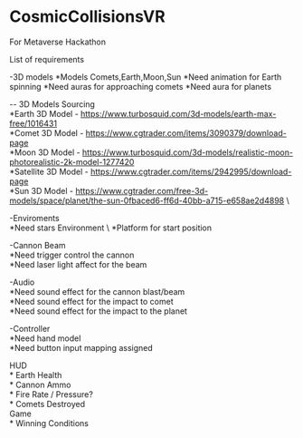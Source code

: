 # CosmicCollisionsVR
For Metaverse Hackathon

List of requirements

-3D models 
  *Models Comets,Earth,Moon,Sun 
  *Need animation for Earth spinning
  *Need auras for approaching comets
  *Need aura for planets

  -- 3D Models Sourcing \
   *Earth 3D Model - https://www.turbosquid.com/3d-models/earth-max-free/1016431 \
   *Comet 3D Model -  https://www.cgtrader.com/items/3090379/download-page \
   *Moon 3D Model - https://www.turbosquid.com/3d-models/realistic-moon-photorealistic-2k-model-1277420 \
   *Satellite 3D Model - https://www.cgtrader.com/items/2942995/download-page \
   *Sun 3D Model - https://www.cgtrader.com/free-3d-models/space/planet/the-sun-0fbaced6-ff6d-40bb-a715-e658ae2d4898 \
   
    
-Enviroments \
  *Need stars Environment \ 
  *Platform for start position 

-Cannon Beam \
  *Need trigger control the cannon \
  *Need laser light affect for the beam 

-Audio \
  *Need sound effect for the cannon blast/beam \
  *Need sound effect for the impact to comet \
  *Need sound effect for the impact to the planet 

-Controller \
 *Need hand model \
 *Need button input mapping assigned 

 HUD \
	* Earth Health \
	* Cannon Ammo \
	* Fire Rate / Pressure? \
	* Comets Destroyed \
Game \
	* Winning Conditions 

